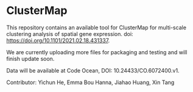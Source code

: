 # ClusterMap

This repository contains an available tool for ClusterMap for multi-scale clustering analysis of spatial gene expression.
doi: https://doi.org/10.1101/2021.02.18.431337. 



We are currently uploading more files for packaging and testing and will finish update soon.


Data will be available at Code Ocean, DOI: 10.24433/CO.6072400.v1.


Contributor: Yichun He, Emma Bou Hanna, Jiahao Huang, Xin Tang
